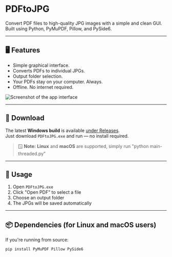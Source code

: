 # PDFtoJPG

Convert PDF files to high-quality JPG images with a simple and clean GUI.  
Built using Python, PyMuPDF, Pillow, and PySide6.

---

## 🖥️ Features

- Simple graphical interface.
- Converts PDFs to individual JPGs.
- Output folder selection.
- Your PDFs stay on your computer. Always.
- Offline. No internet required.

![Screenshot of the app interface](https://raw.githubusercontent.com/Crinklebine/PDFtoJPG/main/assets/Screenshot%202025-03-25%20193750.png)

---

## 💾 Download

The latest **Windows build** is available [under Releases](https://github.com/Crinklebine/PDFtoJPG/releases).  
Just download `PDFtoJPG.exe` and run — no install required.

> 🪟 **Note:** **Linux** and **macOS** are supported, simply run "python main-threaded.py"  

---

## 🚀 Usage

1. Open `PDFtoJPG.exe`
2. Click "Open PDF" to select a file
3. Choose an output folder
4. The JPGs will be saved automatically

---

## 📦 Dependencies (for Linux and macOS users)

If you're running from source:

```bash
pip install PyMuPDF Pillow PySide6
